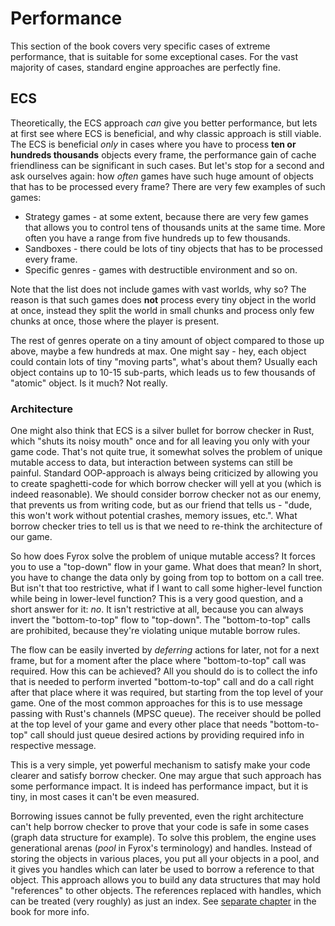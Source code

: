 # Performance

This section of the book covers very specific cases of extreme performance, that is suitable for some exceptional cases.
For the vast majority of cases, standard engine approaches are perfectly fine. 

## ECS

Theoretically, the ECS approach _can_ give you better performance, but lets at first see where ECS is beneficial,
and why classic approach is still viable. The ECS is beneficial _only_ in cases where you have to process
**ten or hundreds thousands** objects every frame, the performance gain of cache friendliness can be significant
in such cases. But let's stop for a second and ask ourselves again: how _often_ games have such huge amount of objects
that has to be processed every frame? There are very few examples of such games:

- Strategy games - at some extent, because there are very few games that allows you to control tens of thousands
  units at the same time. More often you have a range from five hundreds up to few thousands.
- Sandboxes - there could be lots of tiny objects that has to be processed every frame.
- Specific genres - games with destructible environment and so on.

Note that the list does not include games with vast worlds, why so? The reason is that such games does **not**
process every tiny object in the world at once, instead they split the world in small chunks and process only
few chunks at once, those where the player is present.

The rest of genres operate on a tiny amount of object compared to those up above, maybe a few hundreds at max.
One might say - hey, each object could contain lots of tiny "moving parts", what's about them? Usually each
object contains up to 10-15 sub-parts, which leads us to few thousands of "atomic" object. Is it much? Not really.

### Architecture

One might also think that ECS is a silver bullet for borrow checker in Rust, which "shuts its noisy mouth" once
and for all leaving you only with your game code. That's not quite true, it somewhat solves the problem of unique
mutable access to data, but interaction between systems can still be painful. Standard OOP-approach is always being
criticized by allowing you to create spaghetti-code for which borrow checker will yell at you (which is indeed
reasonable). We should consider borrow checker not as our enemy, that prevents us from writing code, but as
our friend that tells us - "dude, this won't work without potential crashes, memory issues, etc.". What borrow
checker tries to tell us is that we need to re-think the architecture of our game.

So how does Fyrox solve the problem of unique mutable access? It forces you to use a "top-down" flow in your game.
What does that mean? In short, you have to change the data only by going from top to bottom on a call tree. But
isn't that too restrictive, what if I want to call some higher-level function while being in lower-level function?
This is a very good question, and a short answer for it: _no_. It isn't restrictive at all, because you can always
invert the "bottom-to-top" flow to "top-down". The "bottom-to-top" calls are prohibited, because they're violating
unique mutable borrow rules.

The flow can be easily inverted by _deferring_ actions for later, not for a next frame, but for a moment after
the place where "bottom-to-top" call was required. How this can be achieved? All you should do is to collect the
info that is needed to perform inverted "bottom-to-top" call and do a call right after that place where it was
required, but starting from the top level of your game. One of the most common approaches for this is to use
message passing with Rust's channels (MPSC queue). The receiver should be polled at the top level of your game
and every other place that needs "bottom-to-top" call should just queue desired actions by providing required info
in respective message.

This is a very simple, yet powerful mechanism to satisfy make your code clearer and satisfy borrow checker. One
may argue that such approach has some performance impact. It is indeed has performance impact, but it is tiny, in
most cases it can't be even measured.

Borrowing issues cannot be fully prevented, even the right architecture can't help borrow checker to prove that
your code is safe in some cases (graph data structure for example). To solve this problem, the engine uses
generational arenas (_pool_ in Fyrox's terminology) and handles. Instead of storing the objects in various places,
you put all your objects in a pool, and it gives you handles which can later be used to borrow a reference to
that object. This approach allows you to build any data structures that may hold "references" to other objects.
The references replaced with handles, which can be treated (very roughly) as just an index. See
[separate chapter](./beginning/data_management.md) in the book for more info.
